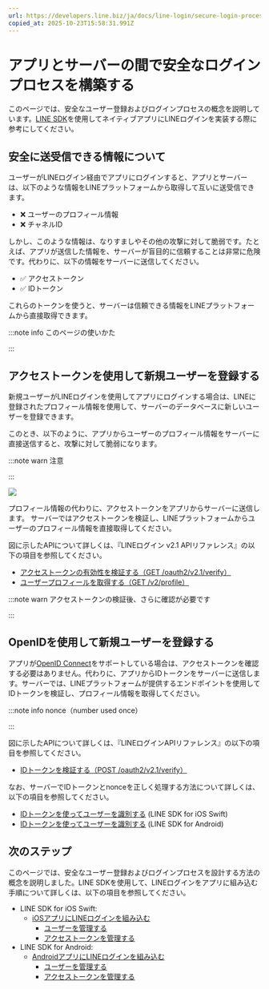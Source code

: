 ```yaml
---
url: https://developers.line.biz/ja/docs/line-login/secure-login-process/
copied_at: 2025-10-23T15:58:31.991Z
---
```

# アプリとサーバーの間で安全なログインプロセスを構築する

このページでは、安全なユーザー登録およびログインプロセスの概念を説明しています。[LINE SDK](https://developers.line.biz/ja/docs/line-login/overview/#native-app)を使用してネイティブアプリにLINEログインを実装する際に参考にしてください。

## 安全に送受信できる情報について

ユーザーがLINEログイン経由でアプリにログインすると、アプリとサーバーは、以下のような情報をLINEプラットフォームから取得して互いに送受信できます。

*   ❌ ユーザーのプロフィール情報
*   ❌ チャネルID

しかし、このような情報は、なりすましやその他の攻撃に対して脆弱です。たとえば、アプリが送信した情報を、サーバーが盲目的に信頼することは非常に危険です。代わりに、以下の情報をサーバーに送信してください。

*   ✅ アクセストークン
*   ✅ IDトークン

これらのトークンを使うと、サーバーは信頼できる情報をLINEプラットフォームから直接取得できます。

:::note info
このページの使いかた

:::

## アクセストークンを使用して新規ユーザーを登録する

新規ユーザーがLINEログインを使用してアプリにログインする場合は、LINEに登録されたプロフィール情報を使用して、サーバーのデータベースに新しいユーザーを登録できます。

このとき、以下のように、アプリからユーザーのプロフィール情報をサーバーに直接送信すると、攻撃に対して脆弱になります。

:::note warn
注意

:::

![](https://developers.line.biz/media/line-login/new-user-login-bad-ja.svg)

プロフィール情報の代わりに、アクセストークンをアプリからサーバーに送信します。 サーバーではアクセストークンを検証し、LINEプラットフォームからユーザーのプロフィール情報を直接取得してください。

図に示したAPIについて詳しくは、『LINEログイン v2.1 APIリファレンス』の以下の項目を参照してください。

*   [アクセストークンの有効性を検証する（GET /oauth2/v2.1/verify）](https://developers.line.biz/ja/reference/line-login/#verify-access-token)
*   [ユーザープロフィールを取得する（GET /v2/profile）](https://developers.line.biz/ja/reference/line-login/#get-user-profile)

:::note warn
アクセストークンの検証後、さらに確認が必要です

:::

## OpenIDを使用して新規ユーザーを登録する

アプリが[OpenID Connect](https://openid.net/developers/how-connect-works/)をサポートしている場合は、アクセストークンを確認する必要はありません。代わりに、アプリからIDトークンをサーバーに送信します。サーバーでは、LINEプラットフォームが提供するエンドポイントを使用してIDトークンを検証し、プロフィール情報を取得してください。

:::note info
nonce（number used once）

:::

図に示したAPIについて詳しくは、『LINEログインAPIリファレンス』の以下の項目を参照してください。

*   [IDトークンを検証する（POST /oauth2/v2.1/verify）](https://developers.line.biz/ja/reference/line-login/#verify-id-token)

なお、サーバーでIDトークンとnonceを正しく処理する方法について詳しくは、以下の項目を参照してください。

*   [IDトークンを使ってユーザーを識別する](https://developers.line.biz/ja/docs/line-login-sdks/ios-sdk/swift/managing-users/#get-id-token) (LINE SDK for iOS Swift)
*   [IDトークンを使ってユーザーを識別する](https://developers.line.biz/ja/docs/line-login-sdks/android-sdk/managing-users/#get-id-token) (LINE SDK for Android)

## 次のステップ

このページでは、安全なユーザー登録およびログインプロセスを設計する方法の概念を説明しました。LINE SDKを使用して、LINEログインをアプリに組み込む手順について詳しくは、以下の項目を参照してください。

*   LINE SDK for iOS Swift:
    *   [iOSアプリにLINEログインを組み込む](https://developers.line.biz/ja/docs/line-login-sdks/ios-sdk/swift/integrate-line-login/)
        *   [ユーザーを管理する](https://developers.line.biz/ja/docs/line-login-sdks/ios-sdk/swift/managing-users/)
        *   [アクセストークンを管理する](https://developers.line.biz/ja/docs/line-login-sdks/ios-sdk/swift/managing-access-tokens/)
*   LINE SDK for Android:
    *   [AndroidアプリにLINEログインを組み込む](https://developers.line.biz/ja/docs/line-login-sdks/android-sdk/integrate-line-login/)
        *   [ユーザーを管理する](https://developers.line.biz/ja/docs/line-login-sdks/android-sdk/managing-users/)
        *   [アクセストークンを管理する](https://developers.line.biz/ja/docs/line-login-sdks/android-sdk/managing-access-tokens/)
